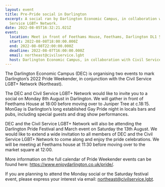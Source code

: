 ```yaml
---
layout: event
title: Pre-Pride social in Darlington
excerpt: A social ran by Darlington Economic Campus, in collaboration with Civil
  Service LGBT+ Network.
date: 2022-08-05T16:32:21.021Z
event:
  location: Meet in front of Feethams House, Feethams, Darlington DL1 5AD
  start: 2022-08-08T18:00:00.000Z
  end: 2022-08-08T22:00:00.000Z
  deadline: 2022-08-07T16:00:00.000Z
  email: northeast@civilservice.lgbt
  host: Darlington Economic Campus, in collaboration with Civil Service LGBT+ Network
---
```

The Darlington Economic Campus (DEC) is organising two events to mark Darlington’s 2022 Pride Weekender, in conjunction with the Civil Service LGBT+ Network (Northeast).

The DEC and Civil Service LGBT+ Network would like to invite you to a social on Monday 8th August in Darlington. We will gather in front of Feethams House at 18:00 before moving over to Juniper Tree at c.18:15. MonGay is Darlington’s long established Gay Pride night in locals bars and pubs, including special guests and drag show performances.

DEC and the Civil Service LGBT+ Network will also be attending the Darlington Pride Festival and March event on Saturday the 13th August. We would like to extend a wide invitation to all members of DEC and the Civil Service LGBT+ Network to come along and enjoy the pride celebrations. We will be meeting at Feethams house at 11:30 before moving over to the market square at 12:00.

More information on the full calendar of Pride Weekender events can be found here: https://www.enjoydarlington.co.uk/pride/.

If you are planning to attend the Monday social or the Saturday festival event, please express your interest via email: northeast@civilservice.lgbt.